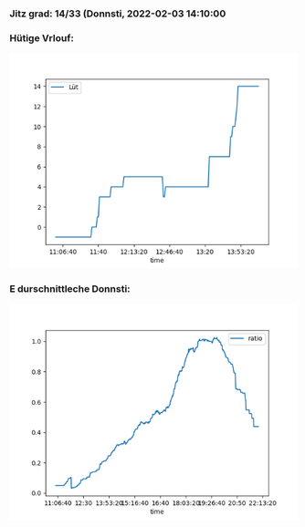### Jitz grad: 14/33 (Donnsti, 2022-02-03 14:10:00

### Hütige Vrlouf:
![Graph](Today.png)

### E durschnittleche Donnsti:
![Graph](Donnsti.png)